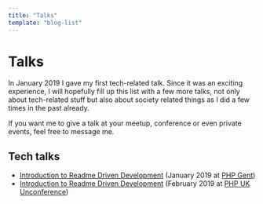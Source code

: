 ```yaml
---
title: "Talks"
template: "blog-list"
---
```


# Talks

In January 2019 I gave my first tech-related talk. Since it was an exciting experience, I will hopefully fill up this list with a few more talks, not only about tech-related stuff but also about society related things as I did a few times in the past already.

If you want me to give a talk at your meetup, conference or even private events, feel free to message me.

## Tech talks

- [Introduction to Readme Driven Development](/contents/readme-driven-development.pdf) (January 2019 at [PHP Gent](http://php.gent/))
- [Introduction to Readme Driven Development](/contents/readme-driven-development-phpuk.pdf) (February 2019 at [PHP UK Unconference](https://www.phpconference.co.uk/))
